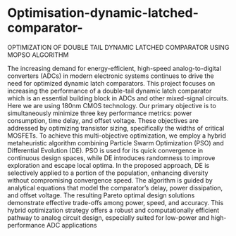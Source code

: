 # Optimisation-dynamic-latched-comparator-
OPTIMIZATION OF DOUBLE TAIL DYNAMIC LATCHED COMPARATOR USING MOPSO ALGORITHM


The increasing demand for energy-efficient, high-speed analog-to-digital converters (ADCs) in
modern electronic systems continues to drive the need for optimized dynamic latch comparators.
This project focuses on increasing the performance of a double-tail dynamic latch comparator
which is an essential building block in ADCs and other mixed-signal circuits. Here we are using
180nm CMOS technology. Our primary objective is to simultaneously minimize three key
performance metrics: power consumption, time delay, and offset voltage. These objectives are
addressed by optimizing transistor sizing, specifically the widths of critical MOSFETs.
To achieve this multi-objective optimization, we employ a hybrid metaheuristic algorithm
combining Particle Swarm Optimization (PSO) and Differential Evolution (DE). PSO is used
for its quick convergence in continuous design spaces, while DE introduces randomness to improve
exploration and escape local optima. In the proposed approach, DE is selectively applied to a
portion of the population, enhancing diversity without compromising convergence speed. The
algorithm is guided by analytical equations that model the comparator’s delay, power dissipation,
and offset voltage.
The resulting Pareto optimal design solutions demonstrate effective trade-offs among power, speed,
and accuracy. This hybrid optimization strategy offers a robust and computationally efficient
pathway to analog circuit design, especially suited for low-power and high-performance ADC
applications
